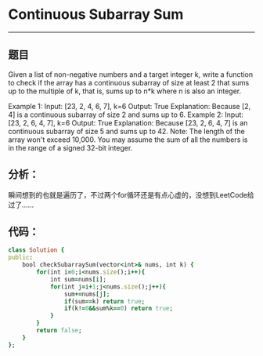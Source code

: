 # Continuous Subarray Sum
***
## 题目
Given a list of non-negative numbers and a target integer k, write a function to check if the array has a continuous subarray of size at least 2 that sums up to the multiple of k, that is, sums up to n*k where n is also an integer.

Example 1:
Input: [23, 2, 4, 6, 7],  k=6
Output: True
Explanation: Because [2, 4] is a continuous subarray of size 2 and sums up to 6.
Example 2:
Input: [23, 2, 6, 4, 7],  k=6
Output: True
Explanation: Because [23, 2, 6, 4, 7] is an continuous subarray of size 5 and sums up to 42.
Note:
The length of the array won't exceed 10,000.
You may assume the sum of all the numbers is in the range of a signed 32-bit integer.
## 分析：
瞬间想到的也就是遍历了，不过两个for循环还是有点心虚的，没想到LeetCode给过了……
## 代码：
```ruby
class Solution {
public:
    bool checkSubarraySum(vector<int>& nums, int k) {
        for(int i=0;i<nums.size();i++){
            int sum=nums[i];
            for(int j=i+1;j<nums.size();j++){
                sum+=nums[j];
                if(sum==k) return true;
                if(k!=0&&sum%k==0) return true;
            }
        }
        return false;
    }
};
